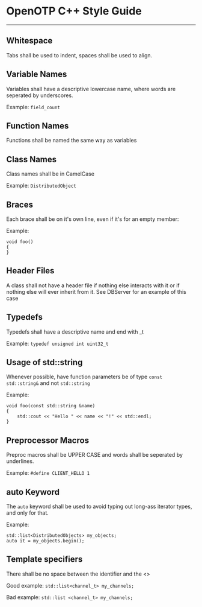 # OpenOTP C++ Style Guide
- - -
## Whitespace
Tabs shall be used to indent, spaces shall be used to align.

## Variable Names
Variables shall have a descriptive lowercase name, where words are seperated by underscores.

Example: `field_count`

## Function Names
Functions shall be named the same way as variables

## Class Names
Class names shall be in CamelCase

Example: `DistributedObject`

## Braces
Each brace shall be on it's own line, even if it's for an empty member:

Example:

	void foo()
	{
	}

## Header Files
A class shall not have a header file if nothing else interacts with it or if nothing else will ever inherit from it. 
See DBServer for an example of this case

## Typedefs
Typedefs shall have a descriptive name and end with _t

Example: `typedef unsigned int uint32_t`

## Usage of std::string
Whenever possible, have function parameters be of type `const std::string&` and not `std::string`

Example:

	void foo(const std::string &name)
	{
		std::cout << "Hello " << name << "!" << std::endl;
	}
	
## Preprocessor Macros
Preproc macros shall be UPPER CASE and words shall be seperated by underlines.

Example: `#define CLIENT_HELLO 1`

## auto Keyword
The `auto` keyword shall be used to avoid typing out long-ass iterator types, and only for that.

Example:

	std::list<DistributedObjects> my_objects;
	auto it = my_objects.begin();

## Template specifiers
There shall be no space between the identifier and the <>

Good example: `std::list<channel_t> my_channels;`

Bad example: `std::list <channel_t> my_channels;`